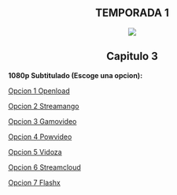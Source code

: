 ## <div align="center">TEMPORADA 1
<div align="center"><img src="https://image.tmdb.org/t/p/w780/gDkFVFppyGFBgBxRn831e8nP7gu.jpg"></div>

## <div align="center">Capitulo 3</center></div>

<b>1080p Subtitulado (Escoge una opcion):</b>

<a href="https://openload.co/f/K7MThFiLtFg/">Opcion 1 Openload</a>

<a href="https://streamango.com/f/bbbncnlfpsmocprs/">Opcion 2 Streamango</a>

<a href="http://gamovideo.com/yngymyh7rdvj">Opcion 3 Gamovideo</a>

<a href="http://powvideo.net/uwnh1pfhdiz0">Opcion 4 Powvideo</a>

<a href="https://vidoza.net/v6bip5domx69.html">Opcion 5 Vidoza</a>

<a href="http://streamcloud.eu/8kx1gcpzkx47">Opcion 6 Streamcloud</a>

<a href="https://www.flashx.tv/73y2nit6o98z.html">Opcion 7 Flashx</a>
